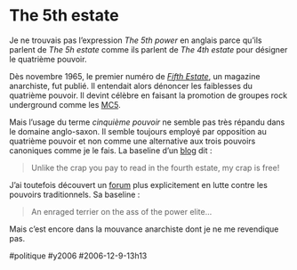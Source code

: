 # The 5th estate

Je ne trouvais pas l’expression *The 5th power* en anglais parce qu’ils parlent de *The 5h estate* comme ils parlent de *The 4th estate* pour désigner le quatrième pouvoir.

Dès novembre 1965, le premier numéro de [*Fifth Estate*](http://en.wikipedia.org/wiki/Fifth_estate), un magazine anarchiste, fut publié. Il entendait alors dénoncer les faiblesses du quatrième pouvoir. Il devint célèbre en faisant la promotion de groupes rock underground comme les [MC5](http://makemyday.free.fr/mc5insf.htm).

Mais l’usage du terme *cinquième pouvoir* ne semble pas très répandu dans le domaine anglo-saxon. Il semble toujours employé par opposition au quatrième pouvoir et non comme une alternative aux trois pouvoirs canoniques comme je le fais. La baseline d’un [blog](http://at5thestate.blogspot.com/) dit :

> Unlike the crap you pay to read in the fourth estate, my crap is free!

J’ai toutefois découvert un [forum](http://community.livejournal.com/5th_estate/) plus explicitement en lutte contre les pouvoirs traditionnels. Sa baseline :

> An enraged terrier on the ass of the power elite...

Mais c’est encore dans la mouvance anarchiste dont je ne me revendique pas.

#politique #y2006 #2006-12-9-13h13
